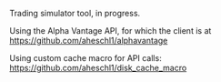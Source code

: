 Trading simulator tool, in progress.

Using the Alpha Vantage API, for which the client is at https://github.com/aheschl1/alphavantage

Using custom cache macro for API calls: https://github.com/aheschl1/disk_cache_macro